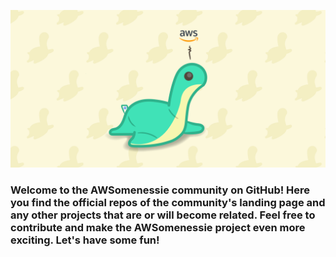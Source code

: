 ![AWSomenessie](/profile/images/banner.png "Hi there!")
### Welcome to the AWSomenessie community on GitHub! Here you find the official repos of the community's landing page and any other projects that are or will become related. Feel free to contribute and make the AWSomenessie project even more exciting. Let's have some fun!
